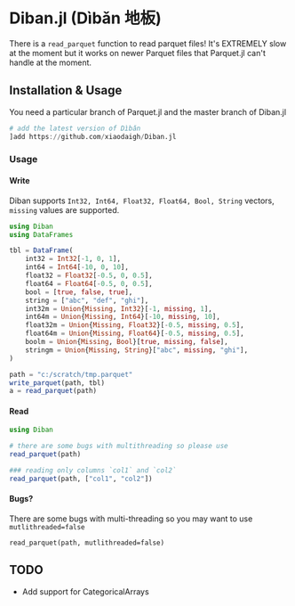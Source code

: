 # Diban.jl (Dìbǎn 地板)

There is a `read_parquet` function to read parquet files! It's EXTREMELY slow at the moment but it works on newer Parquet files that Parquet.jl can't handle at the moment.

## Installation & Usage

You need a particular branch of Parquet.jl and the master branch of Diban.jl

```julia
# add the latest version of Dìbǎn
]add https://github.com/xiaodaigh/Diban.jl
```

### Usage

#### Write
Diban supports `Int32, Int64, Float32, Float64, Bool, String` vectors, `missing`
values are supported.

```julia
using Diban
using DataFrames

tbl = DataFrame(
    int32 = Int32[-1, 0, 1],
    int64 = Int64[-10, 0, 10],
    float32 = Float32[-0.5, 0, 0.5],
    float64 = Float64[-0.5, 0, 0.5],
    bool = [true, false, true],
    string = ["abc", "def", "ghi"],
    int32m = Union{Missing, Int32}[-1, missing, 1],
    int64m = Union{Missing, Int64}[-10, missing, 10],
    float32m = Union{Missing, Float32}[-0.5, missing, 0.5],
    float64m = Union{Missing, Float64}[-0.5, missing, 0.5],
    boolm = Union{Missing, Bool}[true, missing, false],
    stringm = Union{Missing, String}["abc", missing, "ghi"],
)

path = "c:/scratch/tmp.parquet"
write_parquet(path, tbl)
a = read_parquet(path)
```


#### Read
```julia
using Diban

# there are some bugs with multithreading so please use
read_parquet(path)

### reading only columns `col1` and `col2`
read_parquet(path, ["col1", "col2"])
```

#### Bugs?

There are some bugs with multi-threading so you may want to use `mutlithreaded=false`

```
read_parquet(path, mutlithreaded=false)
```



## TODO
* Add support for CategoricalArrays
